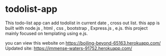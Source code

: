# todolist-app
This todo-list app can add todolist in current date , cross out list. this app is built with node.js , html , css , bootstrap , Express.js , e.js. this project mainly focused on templating using e.js. 

you can view this website on https://boiling-beyond-65163.herokuapp.com/ 
Updated site: https://immense-waters-91752.herokuapp.com/
